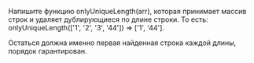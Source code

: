 Напишите функцию onlyUniqueLength(arr), которая принимает массив строк и удаляет дублирующиеся по длине строки. То есть: onlyUniqueLength(['1', '2', '3', '44']) ⇒ ['1', '44'].

Остаться должна именно первая найденная строка каждой длины, порядок гарантирован.

